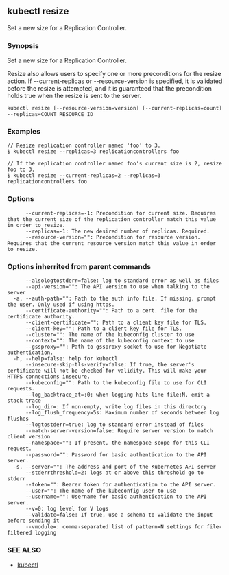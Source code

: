 ## kubectl resize

Set a new size for a Replication Controller.

### Synopsis


Set a new size for a Replication Controller.

Resize also allows users to specify one or more preconditions for the resize action.
If --current-replicas or --resource-version is specified, it is validated before the
resize is attempted, and it is guaranteed that the precondition holds true when the
resize is sent to the server.

```
kubectl resize [--resource-version=version] [--current-replicas=count] --replicas=COUNT RESOURCE ID
```

### Examples

```
// Resize replication controller named 'foo' to 3.
$ kubectl resize --replicas=3 replicationcontrollers foo

// If the replication controller named foo's current size is 2, resize foo to 3.
$ kubectl resize --current-replicas=2 --replicas=3 replicationcontrollers foo
```

### Options

```
      --current-replicas=-1: Precondition for current size. Requires that the current size of the replication controller match this value in order to resize.
      --replicas=-1: The new desired number of replicas. Required.
      --resource-version="": Precondition for resource version. Requires that the current resource version match this value in order to resize.
```

### Options inherrited from parent commands

```
      --alsologtostderr=false: log to standard error as well as files
      --api-version="": The API version to use when talking to the server
  -a, --auth-path="": Path to the auth info file. If missing, prompt the user. Only used if using https.
      --certificate-authority="": Path to a cert. file for the certificate authority.
      --client-certificate="": Path to a client key file for TLS.
      --client-key="": Path to a client key file for TLS.
      --cluster="": The name of the kubeconfig cluster to use
      --context="": The name of the kubeconfig context to use
      --gssproxy="": Path to gssproxy socket to use for Negotiate authentication.
  -h, --help=false: help for kubectl
      --insecure-skip-tls-verify=false: If true, the server's certificate will not be checked for validity. This will make your HTTPS connections insecure.
      --kubeconfig="": Path to the kubeconfig file to use for CLI requests.
      --log_backtrace_at=:0: when logging hits line file:N, emit a stack trace
      --log_dir=: If non-empty, write log files in this directory
      --log_flush_frequency=5s: Maximum number of seconds between log flushes
      --logtostderr=true: log to standard error instead of files
      --match-server-version=false: Require server version to match client version
      --namespace="": If present, the namespace scope for this CLI request.
      --password="": Password for basic authentication to the API server.
  -s, --server="": The address and port of the Kubernetes API server
      --stderrthreshold=2: logs at or above this threshold go to stderr
      --token="": Bearer token for authentication to the API server.
      --user="": The name of the kubeconfig user to use
      --username="": Username for basic authentication to the API server.
      --v=0: log level for V logs
      --validate=false: If true, use a schema to validate the input before sending it
      --vmodule=: comma-separated list of pattern=N settings for file-filtered logging
```

### SEE ALSO
* [kubectl](kubectl.md)

